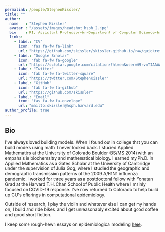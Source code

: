 ```yaml
---
permalink: /people/StephenKissler/
title: ""
author:
  name   : "Stephen Kissler"
  avatar : "/assets/images/headshot_hsph_2.jpg"
  bio    : PI, Assistant Professor<br>Department of Computer Science<br>University of Colorado Boulder
  links:
    - label: "CV"
      icon: "fas fa-fw fa-link"
      url: "https://github.com/skissler/skissler.github.io/raw/quickreturn/assets/documents/KisslerCV_2022-06-16.pdf"
    - label: "Google Scholar"
      icon: "fab fa-fw fa-google"
      url: "https://scholar.google.com/citations?hl=en&user=09rvmTIAAAAJ"
    - label: "Twitter"
      icon: "fab fa-fw fa-twitter-square"
      url: "https://twitter.com/StephenKissler"
    - label: "GitHub"
      icon: "fab fa-fw fa-github"
      url: "https://github.com/skissler"
    - label: "Email"
      icon: "fas fa-fw fa-envelope"
      url: "mailto:skissler@hsph.harvard.edu"
author_profile: true
---
```


<!-- <img src="/assets/images/summary.png"> -->

## Bio 

I've always loved building models. When I found out in college that you can build models using math, I never looked back. I studied Applied Mathematics at the University of Colorado Boulder (BS/MS 2014) with an empahsis in biochemsitry and mathematical biology. I earned my Ph.D. in Applied Mathematics as a Gates Scholar at the University of Cambridge under the supervision of Julia Gog, where I studied the geographic and demographic transmission patterns of the 2009 A/H1N1 influenza pandemic. I worked for three years as a postdoctoral fellow with Yonatan Grad at the Harvard T.H. Chan School of Public Health where I mainly focused on COVID-19 response. I've now returned to Colorado to help build up CU's offerings in computational epidemiology. 

Outside of research, I play the violin and whatever else I can get my hands on, I build and ride bikes, and I get unreasonably excited about good coffee and good short fiction. 

I keep some rough-hewn essays on epidemiological modeling [here](/people/StephenKissler/posts). 

